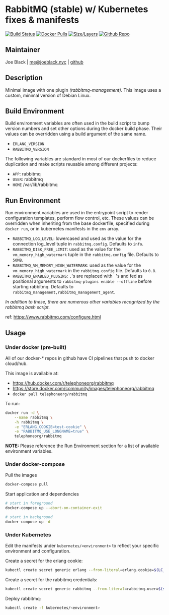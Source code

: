 # RabbitMQ (stable) w/ Kubernetes fixes & manifests

[![Build Status](https://travis-ci.org/telephoneorg/docker-rabbitmq.svg?branch=master)](https://travis-ci.org/telephoneorg/docker-rabbitmq) [![Docker Pulls](https://img.shields.io/docker/pulls/telephoneorg/rabbitmq.svg)](https://hub.docker.com/r/telephoneorg/rabbitmq) [![Size/Layers](https://images.microbadger.com/badges/image/telephoneorg/rabbitmq.svg)](https://microbadger.com/images/telephoneorg/rabbitmq) [![Github Repo](https://img.shields.io/badge/contributions-welcome-brightgreen.svg?style=flat)](https://github.com/telephoneorg/docker-rabbitmq)


## Maintainer
Joe Black | <me@joeblack.nyc> | [github](https://github.com/joeblackwaslike)


## Description
Minimal image with one plugin *(rabbitmq-management)*.  This image uses a custom, minimal version of Debian Linux.


## Build Environment
Build environment variables are often used in the build script to bump version numbers and set other options during the docker build phase.  Their values can be overridden using a build argument of the same name.
* `ERLANG_VERSION`
* `RABBITMQ_VERSION`

The following variables are standard in most of our dockerfiles to reduce duplication and make scripts reusable among different projects:
* `APP`: rabbitmq
* `USER`: rabbitmq
* `HOME` /var/lib/rabbitmq


## Run Environment
Run environment variables are used in the entrypoint script to render configuration templates, perform flow control, etc.  These values can be overridden when inheriting from the base dockerfile, specified during `docker run`, or in kubernetes manifests in the `env` array.
* `RABBITMQ_LOG_LEVEL`: lowercased and used as the value for the connection log_level tuple in `rabbitmq.config`.  Defaults to `info`.
* `RABBITMQ_DISK_FREE_LIMIT`: used as the value for the `vm_memory_high_watermark` tuple in the `rabbitmq.config` file.  Defaults to `50MB`.
* `RABBITMQ_VM_MEMORY_HIGH_WATERMARK`: used as the value for the `vm_memory_high_watermark` in the `rabbitmq.config` file.  Defaults to `0.8`.
* `RABBITMQ_ENABLED_PLUGINS`: `,`'s are replaced with ` `'s and fed as positional arguments to `rabbitmq-plugins enable --offline` before starting rabbitmq.  Defaults to `rabbitmq_management,rabbitmq_management_agent`.

*In addition to these, there are numerous other variables recognized by the rabbitmq bash script.*

ref: https://www.rabbitmq.com/configure.html


## Usage
### Under docker (pre-built)
All of our docker-* repos in github have CI pipelines that push to docker cloud/hub.  

This image is available at:
* https://hub.docker.com/r/telephoneorg/rabbitmq
* https://store.docker.com/community/images/telephoneorg/rabbitmq
* `docker pull telephoneorg/rabbitmq`

To run:

```bash
docker run -d \
    --name rabbitmq \
    -h rabbitmq \
    -e "ERLANG_COOKIE=test-cookie" \
    -e "RABBITMQ_USE_LONGNAME=true" \
    telephoneorg/rabbitmq
```

**NOTE:** Please reference the Run Environment section for a list of available environment variables.


### Under docker-compose
Pull the images
```bash
docker-compose pull
```

Start application and dependencies
```bash
# start in foreground
docker-compose up --abort-on-container-exit

# start in background
docker-compose up -d
```


### Under Kubernetes
Edit the manifests under `kubernetes/<environment>` to reflect your specific environment and configuration.

Create a secret for the erlang cookie:
```bash
kubectl create secret generic erlang --from-literal=erlang.cookie=$(LC_ALL=C tr -cd '[:alnum:]' < /dev/urandom | head -c 64)
```

Create a secret for the rabbitmq credentials:
```bash
kubectl create secret generic rabbitmq --from-literal=rabbitmq.user=$(sed $(perl -e "print int rand(99999)")"q;d" /usr/share/dict/words) --from-literal=rabbitmq.pass=$(LC_ALL=C tr -cd '[:alnum:]' < /dev/urandom | head -c 32)
```

Deploy rabbitmq:
```bash
kubectl create -f kubernetes/<environment>
```
